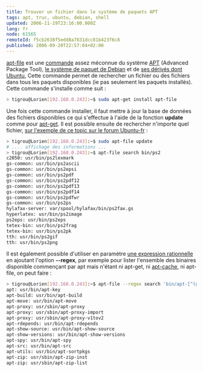 ```yaml
---
title: Trouver un fichier dans le système de paquets APT
tags: apt, truc, ubuntu, debian, shell
updated: 2006-11-19T23:16:00.000Z
lang: fr
node: 61565
remoteId: f5cb2638f5edd8a7831dcc81b423f6c8
published: 2006-09-20T22:57:04+02:00
---
```

 
[apt-file](http://pwet.fr/man/linux/commande/apt-file) est une [commande](http://pwet.fr/man/linux/commandes) assez méconnue du système [APT](http://pwet.fr/man/linux/administration_systeme/apt) (Advanced Package Tool), [le système de paquet de Debian](http://www.debian.org/doc/manuals/apt-howto/index.fr.html) et de [ses dérivés dont Ubuntu](http://doc.ubuntu-fr.org/applications/apt), Cette commande permet de rechercher un fichier ou des fichiers dans tous les paquets disponibles (ie pas seulement les paquets installés). Cette commande s'installe comme suit :

 ``` bash
> tigrou@Lorien[192.168.0.243]:~$ sudo apt-get install apt-file
```

 
Une fois cette commande installer, il faut mettre à jour la base de données des fichiers disponibles ce qui s'effectue à l'aide de la fonction **update** comme pour [apt-get](http://pwet.fr/man/linux/administration_systeme/apt_get). Il est possible ensuite de rechercher n'importe quel fichier, [sur l'exemple de ce topic sur le forum Ubuntu-fr](http://forum.ubuntu-fr.org/viewtopic.php?id=63551) :

 ``` bash
> tigrou@Lorien[192.168.0.243]:~$ sudo apt-file update
# .... affichage des informations ...
> tigrou@Lorien[192.168.0.243]:~$ apt-file search bin/ps2
c2050: usr/bin/ps2lexmark
gs-common: usr/bin/ps2ascii
gs-common: usr/bin/ps2epsi
gs-common: usr/bin/ps2pdf
gs-common: usr/bin/ps2pdf12
gs-common: usr/bin/ps2pdf13
gs-common: usr/bin/ps2pdf14
gs-common: usr/bin/ps2pdfwr
gs-common: usr/bin/ps2ps
hylafax-server: var/spool/hylafax/bin/ps2fax.gs
hyperlatex: usr/bin/ps2image
ps2eps: usr/bin/ps2eps
tetex-bin: usr/bin/ps2frag
tetex-bin: usr/bin/ps2pk
tth: usr/bin/ps2gif
tth: usr/bin/ps2png
```

 
Il est également possible d'utiliser en paramètre [une expression rationnelle](http://pwet.fr/man/linux/conventions/regex) en ajoutant l'option **--regex**, par exemple pour lister l'ensemble des binaires disponible commençant par apt mais n'étant ni apt-get, ni [apt-cache](http://pwet.fr/man/linux/administration_systeme/apt_cache), ni apt-file, on peut faire :

 ``` bash
> tigrou@Lorien[192.168.0.243]:~$ apt-file --regex search 'bin/apt-[^(get|cache|file)]'
apt: usr/bin/apt-key
apt-build: usr/bin/apt-build
apt-move: usr/bin/apt-move
apt-proxy: usr/sbin/apt-proxy
apt-proxy: usr/sbin/apt-proxy-import
apt-proxy: usr/sbin/apt-proxy-v1tov2
apt-rdepends: usr/bin/apt-rdepends
apt-show-source: usr/bin/apt-show-source
apt-show-versions: usr/bin/apt-show-versions
apt-spy: usr/bin/apt-spy
apt-src: usr/bin/apt-src
apt-utils: usr/bin/apt-sortpkgs
apt-zip: usr/sbin/apt-zip-inst
apt-zip: usr/sbin/apt-zip-list
```

